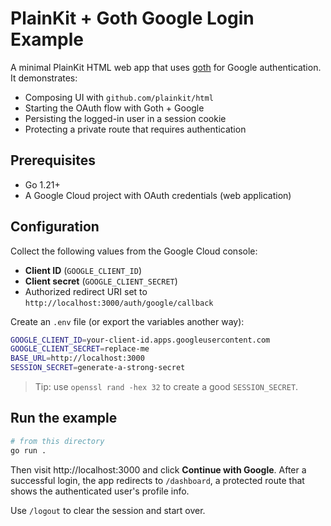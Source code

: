 # PlainKit + Goth Google Login Example

A minimal PlainKit HTML web app that uses [goth](https://github.com/markbates/goth) for Google authentication. It demonstrates:
- Composing UI with `github.com/plainkit/html`
- Starting the OAuth flow with Goth + Google
- Persisting the logged-in user in a session cookie
- Protecting a private route that requires authentication

## Prerequisites
- Go 1.21+
- A Google Cloud project with OAuth credentials (web application)

## Configuration
Collect the following values from the Google Cloud console:
- **Client ID** (`GOOGLE_CLIENT_ID`)
- **Client secret** (`GOOGLE_CLIENT_SECRET`)
- Authorized redirect URI set to `http://localhost:3000/auth/google/callback`

Create an `.env` file (or export the variables another way):

```bash
GOOGLE_CLIENT_ID=your-client-id.apps.googleusercontent.com
GOOGLE_CLIENT_SECRET=replace-me
BASE_URL=http://localhost:3000
SESSION_SECRET=generate-a-strong-secret
```

> Tip: use `openssl rand -hex 32` to create a good `SESSION_SECRET`.

## Run the example

```bash
# from this directory
go run .
```

Then visit http://localhost:3000 and click **Continue with Google**. After a successful login, the app redirects to `/dashboard`, a protected route that shows the authenticated user's profile info.

Use `/logout` to clear the session and start over.
